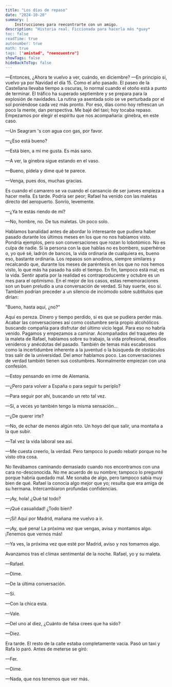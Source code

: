 ```yaml
---
title: "Los días de repaso"
date: "2024-10-20"
summary: |
    Instrucciones para reecontrarte con un amigo.
description: "Historia real. Ficcionada para hacerla más *guay*
toc: false
readTime: true
autonumber: true
math: true
tags: ["amistad", "reencuentro"]
showTags: false
hideBackToTop: false
---
```

—Entonces, ¿Ahora te vuelvo a ver, cuándo, en diciembre?
—En principio sí, vuelvo ya por Navidad el día 15. Como el año pasado.
El paseo de la Castellana llevaba tiempo a oscuras, lo normal cuando el otoño está a punto de terminar. El tráfico ha superado septiembre y se prepara para la explosión de navidades. La rutina ya asentada solo se ve perturbada por el sol poniéndose cada vez más pronto. Por eso, días como hoy refrescan un poco la mente, dan perspectiva. Me bajé del taxi; hoy tocaba repaso. Empezamos por elegir el espíritu que nos acompañaría: ginebra, en este caso.

—Un Seagram 's con agua con gas, por favor.

—¿Eso está bueno?

—Está bien, a mí me gusta. Es más sano.

—A ver, la ginebra sigue estando en el vaso.

—Bueno, pídela y dime qué te parece.

—Venga, pues dos, muchas gracias.

Es cuando el camarero se va cuando el cansancio de ser jueves empieza a hacer mella. Es tarde. Podría ser peor; Rafael ha venido con las maletas directo del aeropuerto. Sonrío, levemente.

—¿Ya te estás riendo de mí?

—No, hombre, no. De tus maletas. Un poco solo.

Hablamos banalidad antes de abordar lo interesante que pudiera haber pasado durante los últimos meses en los que no nos habíamos visto. Pondría ejemplos, pero son conversaciones que rozan lo lobotómico. No es culpa de nadie. Si la persona con la que hablas no es bombero, superhéroe o, yo qué sé, ladrón de bancos, la vida ordinaria de cualquiera es, bueno eso, bastante ordinaria. Los repasos son anodinos, siempre similares y recalcando que, durante los meses de paréntesis en los que no nos hemos visto, lo que más ha pasado ha sido el tiempo. En fin, tampoco está mal; es la vida. Sentir apatía por la realidad es contraproducente y octubre es un mes para el optimismo.
En el mejor de los casos, estas rememoraciones son un buen preludio a una conversación de verdad. Si hay suerte, eso sí. También podrían preceder a un silencio de incómodo sobre subtítulos que dirían:

"Bueno, hasta aquí, ¿no?"

Aquí es pereza. Dinero y tiempo perdido, si es que se pudiera perder más. Acabar las conversaciones así como costumbre sería propio alcohólicos buscando compañía para disfrutar del último vicio legal. Para eso no habría venido. Pagamos y empezamos a caminar.
Acompañados del traqueteo de la maleta de Rafael, hablamos sobre su trabajo, la vida profesional, desafíos venideros y anécdotas del pasado. También de temas más escabrosos como la incertidumbre inherente a la juventud o la búsqueda de obstáculos tras salir de la universidad. Del amor hablamos poco. Las conversaciones de verdad también tienen sus costumbres. Normalmente empiezan con una confesión.

—Estoy pensando en irme de Alemania.

—¿Pero para volver a España o para seguir tu periplo?

—Para seguir por ahí, buscando un reto tal vez.

—Sí, a veces yo también tengo la misma sensación…

—¿De querer irte?

—No, de echar de menos algún reto. Un hoyo del que salir, una montaña a la que subir. 

—Tal vez la vida laboral sea así.

—Me cuesta creerlo, la verdad. Pero tampoco lo puedo rebatir porque no he visto otra cosa.

No llevábamos caminando demasiado cuando nos encontramos con una cara no-desconocida. No me acuerdo de su nombre; tampoco lo pregunté porque habría quedado mal. Me sonaba de algo, pero tampoco sabía muy bien de qué. Rafael la conocía algo mejor que yo; resulta que era amiga de su hermana. Intercambiaron profundas confidencias.

—¡Ay, hola! ¿Qué tal todo?

—¡Qué casualidad! ¿Todo bien?

—¡Sí! Aquí por Madrid, mañana me vuelvo a ir.

—¡Ay, qué pena! La próxima vez que vengas, avisa y montamos algo. ¡Tenemos que vernos más!

—Ya ves, la próxima vez que esté por Madrid,  aviso y nos tomamos algo.

Avanzamos tras el clímax sentimental de la noche. Rafael, yo y su maleta.

—Rafael.

—Dime.

—De la última conversación.

—Sí.

—Con la chica esta.

—Vale.

—Del uno al diez, ¿Cuánto de falsa crees que ha sido?

—Diez.

Era tarde. El resto de la calle estaba completamente vacía. Pasó un taxi y Rafa lo paró. Antes de meterse se giró:

—Fer.

—Dime.

—Nada, que nos tenemos que ver más.

